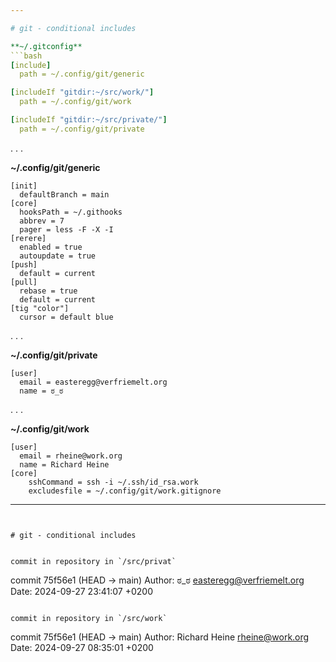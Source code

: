 ```yaml
---

# git - conditional includes

**~/.gitconfig**
```bash
[include]
  path = ~/.config/git/generic

[includeIf "gitdir:~/src/work/"]
  path = ~/.config/git/work

[includeIf "gitdir:~/src/private/"]
  path = ~/.config/git/private
```

. . . 

**~/.config/git/generic**
```
[init]
  defaultBranch = main
[core]
  hooksPath = ~/.githooks
  abbrev = 7
  pager = less -F -X -I
[rerere]
  enabled = true
  autoupdate = true
[push]
  default = current
[pull]
  rebase = true
  default = current
[tig "color"]
  cursor = default blue
```

. . .

**~/.config/git/private**
```
[user]
  email = easteregg@verfriemelt.org
  name = ಠ_ಠ
```

. . .

**~/.config/git/work**
```
[user]
  email = rheine@work.org
  name = Richard Heine
[core]
    sshCommand = ssh -i ~/.ssh/id_rsa.work
    excludesfile = ~/.config/git/work.gitignore
```

---
```


# git - conditional includes


commit in repository in `/src/privat`
```
commit 75f56e1 (HEAD -> main)
Author: ಠ_ಠ <easteregg@verfriemelt.org>
Date:   2024-09-27 23:41:07 +0200
```

commit in repository in `/src/work`
```
commit 75f56e1 (HEAD -> main)
Author: Richard Heine <rheine@work.org>
Date:   2024-09-27 08:35:01 +0200
```
